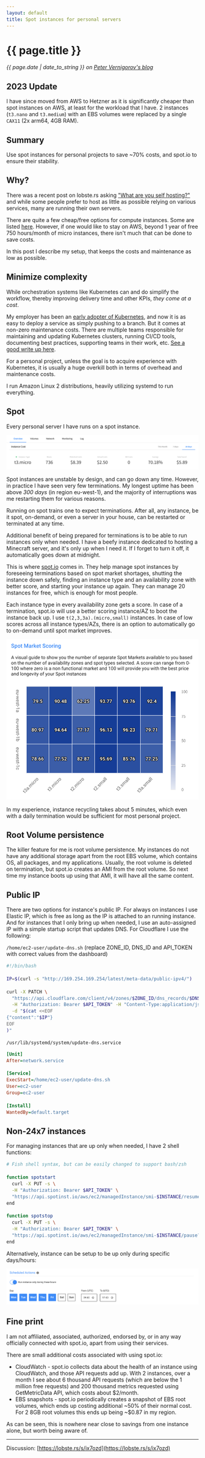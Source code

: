 ```yaml
---
layout: default
title: Spot instances for personal servers
---
```


# {{ page.title }}

*{{ page.date | date_to_string }} on [Peter Vernigorov's blog](/)*

## 2023 Update

I have since moved from AWS to Hetzner as it is significantly cheaper than spot instances on AWS, at least for the workload that I have. 2 instances (`t3.nano` and `t3.medium`) with an EBS volumes were replaced by a single `CAX11` (2x arm64, 4GB RAM).

## Summary

Use spot instances for personal projects to save ~70% costs, and spot.io to ensure their stability.

## Why?

There was a recent post on lobste.rs asking ["What are you self hosting?"](https://lobste.rs/s/p4edt5/what_are_you_self_hosting_2021) and while some people prefer to host as little as possible relying on various services, many are running their own servers.

There are quite a few cheap/free options for compute instances. Some are listed [here](https://github.com/ripienaar/free-for-dev#major-cloud-providers). However, if one would like to stay on AWS, beyond 1 year of free 750 hours/month of micro instances, there isn't much that can be done to save costs.

In this post I describe my setup, that keeps the costs and maintenance as low as possible.

## Minimize complexity

While orchestration systems like Kubernetes can and do simplify the workflow, thereby improving delivery time and other KPIs, *they come at a cost*.

My employer has been an [early adopter of Kubernetes](https://github.com/zalando-incubator/kubernetes-on-aws), and now it is as easy to deploy a service as simply pushing to a branch. But it comes at non-zero maintenance costs. There are multiple teams responsible for maintaining and updating Kubernetes clusters, running CI/CD tools, documenting best practices, supporting teams in their work, etc. [See a good write up here](https://srcco.de/posts/how-zalando-manages-140-kubernetes-clusters.html).

For a personal project, unless the goal is to acquire experience with Kubernetes, it is usually a huge overkill both in terms of overhead and maintenance costs.

I run Amazon Linux 2 distributions, heavily utilizing systemd to run everything.

## Spot

Every personal server I have runs on a spot instance.

![Spot.io dashboard](/images/spot.png)

Spot instances are unstable by design, and can go down any time. However, in practice I have seen very few terminations. My longest uptime has been above *300 days* (in region eu-west-1), and the majority of interruptions was me restarting them for various reasons.

Running on spot trains one to expect terminations. After all, any instance, be it spot, on-demand, or even a server in your house, can be restarted or terminated at any time.

Additional benefit of being prepared for terminations is to be able to run instances only when needed. I have a beefy instance dedicated to hosting a Minecraft server, and it's only up when I need it. If I forget to turn it off, it automatically goes down at midnight.

This is where [spot.io](https://spot.io/) comes in. They help manage spot instances by foreseeing terminations based on spot market shortages, shutting the instance down safely, finding an instance type and an availability zone with better score, and starting your instance up again. They can manage 20 instances for free, which is enough for most people.

Each instance type in every availability zone gets a score. In case of a termination, spot.io will use a better scoring instance/AZ to boot the instance back up. I use `t(2,3,3a).(micro,small)` instances. In case of low scores across all instance types/AZs, there is an option to automatically go to on-demand until spot market improves.

![Spot Market Scoring](/images/spot-market.png)

In my experience, instance recycling takes about 5 minutes, which even with a daily termination would be sufficient for most personal project.

## Root Volume persistence

The killer feature for me is root volume persistence. My instances do not have any additional storage apart from the root EBS volume, which contains OS, all packages, and my applications. Usually, the root volume is deleted on termination, but spot.io creates an AMI from the root volume. So next time my instance boots up using that AMI, it will have all the same content.

## Public IP

There are two options for instance's public IP. For always on instances I use Elastic IP, which is free as long as the IP is attached to an running instance. And for instances that I only bring up when needed, I use an auto-assigned IP with a simple startup script that updates DNS. For Cloudflare I use the following:

`/home/ec2-user/update-dns.sh` (replace ZONE_ID, DNS_ID and API_TOKEN with correct values from the dashboard)

```bash
#!/bin/bash

IP=$(curl -s "http://169.254.169.254/latest/meta-data/public-ipv4/")

curl -X PATCH \
  "https://api.cloudflare.com/client/v4/zones/$ZONE_ID/dns_records/$DNS_ID" \
  -H "Authorization: Bearer $API_TOKEN" -H "Content-Type:application/json" \
  -d "$(cat <<EOF
{"content":"$IP"}
EOF
)"
```

`/usr/lib/systemd/system/update-dns.service`

```ini
[Unit]
After=network.service

[Service]
ExecStart=/home/ec2-user/update-dns.sh
User=ec2-user
Group=ec2-user

[Install]
WantedBy=default.target
```

## Non-24x7 instances

For managing instances that are up only when needed, I have 2 shell functions:

```bash
# Fish shell syntax, but can be easily changed to support bash/zsh

function spotstart
  curl -X PUT -s \
  -H "Authorization: Bearer $API_TOKEN" \
  "https://api.spotinst.io/aws/ec2/managedInstance/smi-$INSTANCE/resume?accountId=act-$ACCOUNT_ID"
end

function spotstop
  curl -X PUT -s \
  -H "Authorization: Bearer $API_TOKEN" \
  "https://api.spotinst.io/aws/ec2/managedInstance/smi-$INSTANCE/pause?accountId=act-$ACCOUNT_ID"
end
```

Alternatively, instance can be setup to be up only during specific days/hours:

![Run instance between 9-5 every weekday](/images/spot-cron.png)

## Fine print

I am not affiliated, associated, authorized, endorsed by, or in any way officially connected with spot.io, apart from using their services.

There are small additional costs associated with using spot.io:

- CloudWatch - spot.io collects data about the health of an instance using CloudWatch, and those API requests add up. With 2 instances, over a month I see about 6 thousand API requests (which are below the 1 million free requests) and 200 thousand metrics requested using GetMetricData API, which costs about $2/month.
- EBS snapshots - spot.io periodically creates a snapshot of EBS root volumes, which ends up costing additional ~50% of their normal cost. For 2 8GB root volumes this ends up being ~$0.87 in my region.

As can be seen, this is nowhere near close to savings from one instance alone, but worth being aware of.

***

Discussion: [https://lobste.rs/s/ix7ozd](https://lobste.rs/s/ix7ozd)